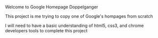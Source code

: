 Welcome to Google Homepage Doppelganger

This project is me trying to copy one of Google's hompages from scratch

I will need to have a basic understanding of html5, css3, and chrome developers tools to complete this project